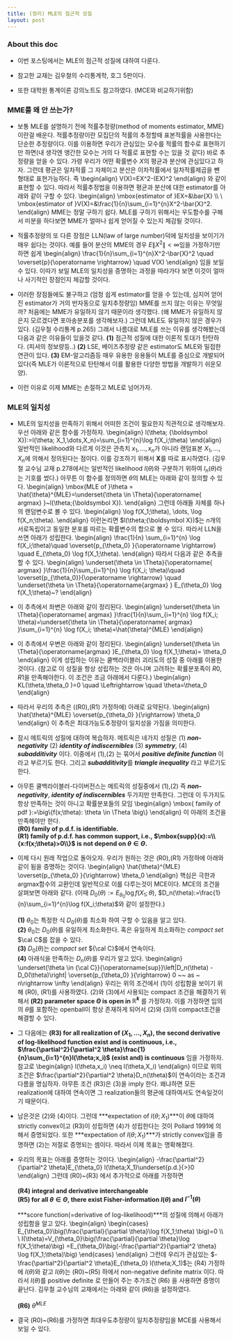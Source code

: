 ```yaml
---
title: (정리) MLE의 점근적 성질 
layout: post
---
```


### About this doc

- 이번 포스팅에서는 MLE의 점근적 성질에 대하여 다룬다. 

- 참고한 교재는 김우철의 수리통계학, 호그 5판이다. 

- 또한 대학원 통계이론 강의노트도 참고하였다. (MCE와 비교하기위함)


### MME를 왜 안 쓰는가? 

- 보통 MLE를 설명하기 전에 적률추정량(method of moments estimator, MME)이란걸 배운다. 적률추정량이란 모집단의 적률의 추정할때 표본적률을 사용한다는 단순한 추정량이다. 이를 이용하면 우리가 관심있는 모수를 적률의 함수로 표현하기만 하면(내 생각엔 앵간한 모수는 거의 다 적률로 표현할 수는 있을 것 같다) 바로 추정량을 얻을 수 있다. 가령 우리가 어떤 확률변수 $X$의 평균과 분산에 관심있다고 하자. 그런데 평균은 일차적률 그 자체이고 분산은 이차적률에서 일차적률제곱을 뺀 형태로 표현가능하다. 즉 
\begin{align}
V(X)=EX^2-(EX)^2 
\end{align}
와 같이 표현할 수 있다. 따라서 적률추정법을 이용하면 평균과 분산에 대한 estimator를 아래와 같이 구할 수 있다. 
\begin{align}
\mbox{estimator of }EX=&\bar{X} \\\\ \\
\mbox{estimator of }V(X)=&\frac{1}{n}\sum_{i=1}^{n}X^2-\bar{X}^2.
\end{align}
MME는 정말 구하기 쉽다. MLE를 구하기 위해서는 우도함수를 구해서 미분을 하다보면 MME가 얼마나 쉽게 얻어질 수 있는지 체감될 것이다. 

- 적률추정량의 또 다른 장점은 LLN(law of large number)덕에 일치성을 보이기가 매우 쉽다는 것이다. 예를 들어 분산의 MME의 경우 $E\|X^2\|<\infty$임을 가정하기만 하면 쉽게 
\begin{align}
\frac{1}{n}\sum_{i=1}^{n}X^2-\bar{X}^2 \quad \overset{p}{\operatorname \rightarrow} \quad V(X)
\end{align}
임을 보일 수 있다. 이따가 보일 MLE의 일치성을 증명하는 과정을 따라가다 보면 이것이 얼마나 사기적인 장점인지 체감할 것이다. 

- 이러한 장점들에도 불구하고 (엄청 쉽게 estimator를 얻을 수 있는데, 심지어 얻어진 estimator가 거의 반자동으로 일치추정량임) MME를 쓰지 않는 이유는 무엇일까? 처음에는 MME가 유일하지 않기 때문이라 생각했다. (왜 MME가 유일하지 않은지 모르겠다면 포아송분포를 생각해보자.) 그런데 MLE도 유일하지 않은 경우가 있다. (김우철 수리통계 p.265) 그래서 나름대로 MLE를 쓰는 이유를 생각해봤는데 다음과 같은 이유들이 있을것 같다. **(1)** 점근적 성질에 대한 이론적 토대가 탄탄하다. (피셔의 정보량등..) **(2)** LSE, 베이즈추정량 같은 estimator도 MLE와 밀접한 연관이 있다. **(3)** EM-알고리즘등 매우 유용한 응용들이 MLE를 중심으로 개발되어 있다(즉 MLE가 이론적으로 탄탄해서 이를 활용한 다양한 방법을 개발하기 쉬운모양). 

- 이런 이유로 이제 MME는 손절하고 MLE로 넘어가자. 

### MLE의 일치성 

- MLE의 일치성을 만족하기 위해서 어떠한 조건이 필요한지 직관적으로 생각해보자. 우선 아래와 같은 함수를 가정하자. 
\begin{align}
l(\theta; {\boldsymbol X}):=l(\theta; X_1,\dots,X_n)=\sum_{i=1}^{n}\log f(X_i;\theta)
\end{align}
일반적인 likelihood와 다르게 이것은 관측치 $x_1,\dots,x_n$가 아니라 랜덤표본 $X_1,\dots,X_n$에 의해서 정의된다는 점이다. 이를 강조하기 위해서 ${\boldsymbol X}$를 따로 표시하였다. (김우철 교수님 교재 p.278에서는 일반적인 likelihood $l(\theta)$와 구분하기 위하여 $l_n(\theta)$라는 기호를 썼다.) 아무튼 이 함수를 정의하면 $\theta$의 MLE는 아래와 같이 정의할 수 있다.
\begin{align}
\mbox{MLE of }\theta = \hat{\theta}^{MLE}=\underset{\theta \in \Theta}{\operatorname{ argmax} }~l(\theta;{\boldsymbol X}).
\end{align}
그런데 아래들 자체를 하나의 랜덤변수로 볼 수 있다. 
\begin{align}
\log f(X_1;\theta), \dots, \log f(X_n;\theta). 
\end{align}
이런논리면 $l(\theta;\{\boldsymbol X})$는 $n$개의 서로독립이고 동일한 분포를 따르는 확률변수의 합으로 볼 수 있다. 따라서 LLN을 쓰면 아래가 성립한다. 
\begin{align}
\frac{1}{n} \sum_{i=1}^{n} \log f(X_i;\theta)\quad \overset{p_{\theta_0} }{\operatorname \rightarrow} \quad E_{\theta_0} \log f(X_1;\theta).
\end{align}
따라서 다음과 같은 추측을 할 수 있다. 
\begin{align}
\underset{\theta \in \Theta}{\operatorname{ argmax} }\frac{1}{n}\sum_{i=1}^{n} \log f(X_i; \theta)\quad \overset{p_{\theta_0}}{\operatorname \rightarrow} \quad \underset{\theta \in \Theta}{\operatorname{argmax} } E_{\theta_0} \log f(X_1;\theta)~?
\end{align}

- 이 추측에서 좌변은 아래와 같이 정리된다. 
\begin{align}
\underset{\theta \in \Theta}{\operatorname{ argmax} }\frac{1}{n}\sum_{i=1}^{n} \log f(X_i; \theta)=\underset{\theta \in \Theta}{\operatorname{ argmax} }\sum_{i=1}^{n} \log f(X_i; \theta)=\hat{\theta}^{MLE}
\end{align}

- 이 추측에서 우변은 아래와 같이 정리된다. 
\begin{align}
\underset{\theta \in \Theta}{\operatorname{argmax} }E_{\theta_0} \log f(X_1;\theta)= \theta_0
\end{align}
이게 성립하는 이유는 쿨백라이블러 괴리도의 성질 중 아래를 이용한 것이다. (참고로 이 성질을 항상 성립하는 것은 아니며 고려하는 확률분포족이 $R0$, $R1$을 만족해야한다. 이 조건은 조금 아래에서 다룬다.)
\begin{align}
KL(\theta,\theta_0 )=0 \quad \Leftrightarrow \quad \theta=\theta_0
\end{align}

- 따라서 우리의 추측은 ((R0),(R1) 가정하에) 아래로 요약된다. 
\begin{align}
\hat{\theta}^{MLE} \overset{p_{\theta_0} }{\rightarrow} \theta_0
\end{align}
이 추측은 최대가능도추정량이 일치성을 가짐을 의미한다. 

- 잠시 메트릭의 성질에 대하여 복습하자. 메트릭은 네가지 성질은 (1) ***non-negativity*** (2) ***identity of indiscernibles*** (3) ***symmetry***, (4) ***subadditivity*** 이다. 이중에서 (1),(2) 는 묶어서 ***positive definite function*** 이라고 부르기도 한다. 그리고 ***subadditivity***를 ***triangle inequality*** 라고 부르기도 한다. 

- 아무튼 쿨백라이블러-다이버전스는 메트릭의 성질중에서 (1),(2) 즉 ***non-negativity***, ***identity of indiscernibles*** 두가지만 만족한다. 그런데 이 두가지도 항상 만족하는 것이 아니고 확률분포들의 모임
\begin{align}
\mbox{ family of pdf }:=\big\\{f(x;\theta): \theta \in \Theta \big\\}
\end{align}
이 아래의 조건을 만족해야만 한다. <br/>
**(R0) family of p.d.f. is identifiable.** <br/>
**(R1) family of p.d.f. has common support, i.e., $\mbox{supp}(x):=\\{x:f(x;\theta)>0\\}$ is not depend on  $\theta\in \Theta$.**

- 이제 다시 원래 작업으로 돌아오자. 우리가 원하는 것은 (R0),(R1) 가정하에 아래와 같이 됨을 증명하는 것이다. 
\begin{align}
\hat{\theta}^{MLE} \overset{p_{\theta_0} }{\rightarrow} \theta_0
\end{align}
핵심은 극한과 argmax함수의 교환인데 일반적으로 이를 다루는것이 MCE이다. MCE의 조건을 살펴보면 아래와 같다. (이때 $D_0(\theta):=E_{\theta_0} \log f(X_1;\theta)$, $D_n(\theta):=\frac{1}{n}\sum_{i=1}^{n}\log f(X_i;\theta)$와 같이 설정한다.) <br/><br/>
**(1)** $\theta_0$는 특정한 식 $D_0(\theta)$를 최소화 하여 구할 수 있음을 알고 있다. <br/>
**(2)** $\theta_0$는 $D_0(\theta)$를 유일하게 최소화한다. 혹은 유일하게 최소화하는 *compact set* $\cal C$를 잡을 수 있다. <br/>
**(3)** $D_0(\theta)$는 *compact set* ${\cal C}$에서 연속이다. <br/>
**(4)** 아래식을 만족하는 $D_n(\theta)$를 우리가 알고 있다. 
\begin{align}
\underset{\theta \in {\cal C}}{\operatorname{sup}}\left|D_n(\theta) - D_0(\theta)\right|  \overset{p_{\theta_0} }{\rightarrow} 0  ~~ as ~ n\rightarrow \infty
\end{align}
우리는 위의 조건에서 (1)이 성립함을 보이기 위해 (R0), (R1)를 사용하였다. (2)와 (3)에서 사용되는 compact 조건을 해결하기 위해서 **(R2) parameter space $\Theta$ is open in $\mathbb{R}^k$** 를 가정하자. 이를 가정하면 임의의 $\theta$를 포함하는 openball이 항상 존재하게 되어서 (2)와 (3)의 compact조건을 해결할 수 있다. 

- 그 다음에는  **(R3) for all realization of $(X_1,\dots,X_n)$, the second derivative of log-likelihood function exist and is continuous, i.e., $\frac{\partial^2}{\partial^2 \theta}\frac{1}{n}\sum_{i=1}^{n}l(\theta;x_i)$ (exist and) is continuous** 임을 가정하자. 참고로
\begin{align}
l(\theta,x_i) \neq l(\theta,X_i)
\end{align}
이므로 위의 조건은 $\frac{\partial^2}{\partial^2 \theta}D_n(\theta)$이 연속이라는 조건과 다름을 명심하자. 아무튼 조건 (R3)은 (3)을 imply 한다. 왜냐하면 모든 realization에 대하여 연속이면 그 realization들의 평균에 대하여서도 연속일것이기 때문이다.  

- 남은것은 (2)와 (4)이다. 그런데 ***expectation of $l(\theta;X_1)$***이 $\theta$에 대하여 strictly convex이고 (R3)이 성립하면 (4)가 성립한다는 것이 Pollard 1991에 의해서 증명되었다.  또한 ***expectation of $l(\theta;X_1)$***가 strictly convex임을 증명하면 (2)는 저절로 증명되는 셈이다. 따라서 이제 목표는 명확해졌다. 

- 우리의 목표는 아래를 증명하는 것이다. 
\begin{align}
-\frac{\partial^2}{\partial^2 \theta}E_{\theta_0} l(\theta;X_1)\underset{p.d.}{>}0
\end{align}
그런데 (R0)~(R3) 에서 추가적으로 아래를 가정하면 <br/><br/>
**(R4) integral and derivative interchangeable** <br/>
**(R5) for all $\theta \in \Theta$, there exist Fisher-information $I(\theta)$ and $I^{-1}(\theta)$**<br/><br/>
***score function(=derivative of log-likelihood)***의 성질에 의해서 아래가 성립함을 알고 있다. 
\begin{align}
\begin{cases}
E_{\theta_0}\big(\frac{\partial}{\partial \theta}\log f(X_1;\theta) \big)=0 \\\\ \\
I(\theta)=V_{\theta_0}\big(\frac{\partial}{\partial \theta}\log f(X_1;\theta)\big)
=E_{\theta_0}\big(-\frac{\partial^2}{\partial^2 \theta} \log f(X_1;\theta)\big)
\end{cases}
\end{align}
그런데 우리가 관심있는 $-\frac{\partial^2}{\partial^2 \theta}E_{\theta_0} l(\theta;X_1)$는 (R4) 가정하에 $I(\theta)$와 같고 $I(\theta)$는 (R0)~(R5) 하에서 non-negative definite matrix 이다. 따라서 $I(\theta)$를 positive definite 로 만들어 주는 추가조건 (R6) 을 사용하면 증명이 끝난다. 김우철 교수님의 교재에서는 아래와 같이 (R6)을 설정하였다. <br/><br/>
**(R6)** $\hat{\theta}^{MLE}$ 

- 결국 (R0)~(R6)를 가정하면 최대우도추정량이 일치추정량임을 MCE를 사용해서 보일 수 있다. 